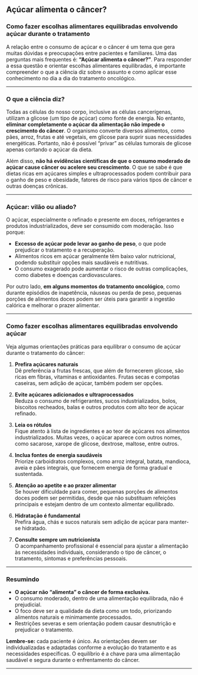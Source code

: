 
## Açúcar alimenta o câncer?  
### Como fazer escolhas alimentares equilibradas envolvendo açúcar durante o tratamento

A relação entre o consumo de açúcar e o câncer é um tema que gera muitas dúvidas e preocupações entre pacientes e familiares. Uma das perguntas mais frequentes é: **“Açúcar alimenta o câncer?”**. Para responder a essa questão e orientar escolhas alimentares equilibradas, é importante compreender o que a ciência diz sobre o assunto e como aplicar esse conhecimento no dia a dia do tratamento oncológico.

---

### O que a ciência diz?

Todas as células do nosso corpo, inclusive as células cancerígenas, utilizam a glicose (um tipo de açúcar) como fonte de energia. No entanto, **eliminar completamente o açúcar da alimentação não impede o crescimento do câncer**. O organismo converte diversos alimentos, como pães, arroz, frutas e até vegetais, em glicose para suprir suas necessidades energéticas. Portanto, não é possível “privar” as células tumorais de glicose apenas cortando o açúcar da dieta.

Além disso, **não há evidências científicas de que o consumo moderado de açúcar cause câncer ou acelere seu crescimento**. O que se sabe é que dietas ricas em açúcares simples e ultraprocessados podem contribuir para o ganho de peso e obesidade, fatores de risco para vários tipos de câncer e outras doenças crônicas.

---

### Açúcar: vilão ou aliado?

O açúcar, especialmente o refinado e presente em doces, refrigerantes e produtos industrializados, deve ser consumido com moderação. Isso porque:

- **Excesso de açúcar pode levar ao ganho de peso**, o que pode prejudicar o tratamento e a recuperação.
- Alimentos ricos em açúcar geralmente têm baixo valor nutricional, podendo substituir opções mais saudáveis e nutritivas.
- O consumo exagerado pode aumentar o risco de outras complicações, como diabetes e doenças cardiovasculares.

Por outro lado, **em alguns momentos do tratamento oncológico**, como durante episódios de inapetência, náuseas ou perda de peso, pequenas porções de alimentos doces podem ser úteis para garantir a ingestão calórica e melhorar o prazer alimentar.

---

### Como fazer escolhas alimentares equilibradas envolvendo açúcar

Veja algumas orientações práticas para equilibrar o consumo de açúcar durante o tratamento do câncer:

1. **Prefira açúcares naturais**  
   Dê preferência a frutas frescas, que além de fornecerem glicose, são ricas em fibras, vitaminas e antioxidantes. Frutas secas e compotas caseiras, sem adição de açúcar, também podem ser opções.

2. **Evite açúcares adicionados e ultraprocessados**  
   Reduza o consumo de refrigerantes, sucos industrializados, bolos, biscoitos recheados, balas e outros produtos com alto teor de açúcar refinado.

3. **Leia os rótulos**  
   Fique atento à lista de ingredientes e ao teor de açúcares nos alimentos industrializados. Muitas vezes, o açúcar aparece com outros nomes, como sacarose, xarope de glicose, dextrose, maltose, entre outros.

4. **Inclua fontes de energia saudáveis**  
   Priorize carboidratos complexos, como arroz integral, batata, mandioca, aveia e pães integrais, que fornecem energia de forma gradual e sustentada.

5. **Atenção ao apetite e ao prazer alimentar**  
   Se houver dificuldade para comer, pequenas porções de alimentos doces podem ser permitidas, desde que não substituam refeições principais e estejam dentro de um contexto alimentar equilibrado.

6. **Hidratação é fundamental**  
   Prefira água, chás e sucos naturais sem adição de açúcar para manter-se hidratado.

7. **Consulte sempre um nutricionista**  
   O acompanhamento profissional é essencial para ajustar a alimentação às necessidades individuais, considerando o tipo de câncer, o tratamento, sintomas e preferências pessoais.

---

### Resumindo

- **O açúcar não “alimenta” o câncer de forma exclusiva.**
- O consumo moderado, dentro de uma alimentação equilibrada, não é prejudicial.
- O foco deve ser a qualidade da dieta como um todo, priorizando alimentos naturais e minimamente processados.
- Restrições severas e sem orientação podem causar desnutrição e prejudicar o tratamento.

**Lembre-se:** cada paciente é único. As orientações devem ser individualizadas e adaptadas conforme a evolução do tratamento e as necessidades específicas. O equilíbrio é a chave para uma alimentação saudável e segura durante o enfrentamento do câncer.

---
```
